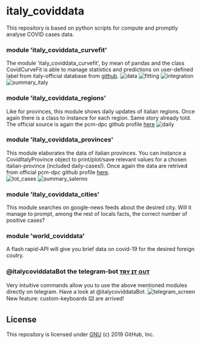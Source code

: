 # italy_coviddata
This repository is based on python scripts for compute and promptly analyse COVID cases data.

### module 'italy_coviddata_curvefit'
The module 'italy_coviddata_curvefit', by mean of pandas and the class CovidCurveFit is able to manage statistics and predictions on user-defined label from italy-official database from [github](https://github.com/pcm-dpc/COVID-19/blob/master/dati-andamento-nazionale/dpc-covid19-ita-andamento-nazionale.csv).
![data](https://github.com/MCilento93/italy_coviddata/blob/master/images/italy_coviddata_curvefit%20data.png)
![fitting](https://github.com/MCilento93/italy_coviddata/blob/master/images/italy_coviddata_curvefit%20fitting.png)
![integration](https://github.com/MCilento93/italy_coviddata/blob/master/images/italy_coviddata_curvefit%20integration.png)
![summary_italy](https://github.com/MCilento93/italy_coviddata/blob/master/images/italy_coviddata_curvefit%20summary%20plot.png)

### module 'italy_coviddata_regions'
Like for provinces, this module shows daily updates of italian regions. Once again there is a class to instance for each region. Same story already told. The official source is again the pcm-dpc github profile [here](https://github.com/pcm-dpc/COVID-19/tree/master/dati-regioni)
![daily](https://github.com/MCilento93/italy_coviddata/blob/master/images/italy_coviddata_regions%20nuovi_positivi%20Campania.png)

### module 'italy_coviddata_provinces'
This module elaborates the data of italian provinces. You can instance a CovidItalyProvince object to print/plot/save relevant values for a chosen italian-province (included daily-cases!). Once again the data are retrived from official pcm-dpc github profile [here](https://github.com/pcm-dpc/COVID-19/tree/master/dati-province).
</br>![tot_cases](https://github.com/MCilento93/italy_coviddata/blob/master/images/italy_coviddata_provinces%20totale_casi%20Salerno.png)
![summary_salerno](https://github.com/MCilento93/italy_coviddata/blob/master/images/italy_coviddata_provinces%20summary%20plot%20Salerno.png)

### module 'italy_coviddata_cities'
This module searches on google-news feeds about the desired city. Will it manage to prompt, among the rest of locals facts, the correct number of positive cases?

### module 'world_coviddata'
A flash rapid-API will give you brief data on covid-19 for the desired foreign coutry.

### @italycoviddataBot the telegram-bot [ᴛʀʏ ɪᴛ ᴏᴜᴛ](https://t.me/italycoviddataBot)
Very intuitive commands allow you to use the above mentioned modules directly on telegram. Have a look at @italycoviddataBot.
![telegram_screen](https://github.com/MCilento93/italy_coviddata/blob/master/images/telegram%20screenshot.png)
</br>New feature: custom-keyboards ⌨️ are arrived!

## License
This repository is licensed under [GNU](LICENSE) (c) 2019 GitHub, Inc.
